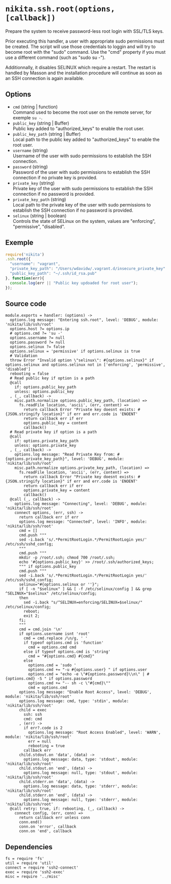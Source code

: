 
# `nikita.ssh.root(options, [callback])`

Prepare the system to receive password-less root login with SSL/TLS keys.

Prior executing this handler, a user with appropriate sudo permissions must be 
created. The script will use those credentials
to loggin and will try to become root with the "sudo" command. Use the "cmd" 
property if you must use a different command (such as "sudo su -").

Additionnally, it disables SELINUX which require a restart. The restart is 
handled by Masson and the installation procedure will continue as soon as an 
SSH connection is again available.

## Options

* `cmd` (string | function)   
  Command used to become the root user on the remote server, for exemple 
  `su -`.   
* `public_key` (string | Buffer)   
  Public key added to "authorized_keys" to enable the root user.   
* `public_key_path` (string | Buffer)   
  Local path to the public key added to "authorized_keys" to enable the root 
  user.   
* `username` (string)   
  Username of the user with sudo permissions to establish the SSH connection.   
* `password` (string)   
  Password of the user with sudo permissions to establish the SSH connection 
  if no private key is provided.   
* `private_key` (string)   
  Private key of the user with sudo permissions to establish the SSH 
  connection if no password is provided.   
* `private_key_path` (string)   
  Local path to the private key of the user with sudo permissions to 
  establish the SSH connection if no password is provided.   
* `selinux` (string | boolean)   
  Controls the state of SELinux on the system, values are "enforcing", 
  "permissive", "disabled".   

## Exemple

```js
require('nikita')
.ssh.root({
  "username": "vagrant",
  "private_key_path": "/Users/wdavidw/.vagrant.d/insecure_private_key"
  "public_key_path": "~/.ssh/id_rsa.pub"
}, function(err){
  console.log(err || "Public key updoaded for root user");
});
```

## Source code

    module.exports = handler: (options) ->
      options.log message: "Entering ssh.root", level: 'DEBUG', module: 'nikita/lib/ssh/root'
      options.host ?= options.ip
      # options.cmd ?= 'su -'
      options.username ?= null
      options.password ?= null
      options.selinux ?= false
      options.selinux = 'permissive' if options.selinux is true
      # Validation
      throw Error "Invalid option \"selinux\": #{options.selinux}" if options.selinux and options.selinux not in ['enforcing', 'permissive', 'disabled']
      rebooting = false
      # Read public key if option is a path
      @call
        if: options.public_key_path
        unless: options.public_key
      , (_, callback) ->
        misc.path.normalize options.public_key_path, (location) =>
          fs.readFile location, 'ascii', (err, content) =>
            return callback Error "Private key doesnt exists: #{JSON.stringify location}" if err and err.code is 'ENOENT'
            return callback err if err
            options.public_key = content
            callback()
      # Read private key if option is a path
      @call
        if: options.private_key_path
        unless: options.private_key
      , (_, callback) ->
        options.log message: "Read Private Key from: #{options.private_key_path}", level: 'DEBUG', module: 'nikita/lib/ssh/root'
        misc.path.normalize options.private_key_path, (location) =>
          fs.readFile location, 'ascii', (err, content) =>
            return callback Error "Private key doesnt exists: #{JSON.stringify location}" if err and err.code is 'ENOENT'
            return callback err if err
            options.private_key = content
            callback()
      @call (_, callback) ->
        options.log message: "Connecting", level: 'DEBUG', module: 'nikita/lib/ssh/root'
        connect options, (err, ssh) ->
          return callback err if err
          options.log message: "Connected", level: 'INFO', module: 'nikita/lib/ssh/root'
          cmd = []
          cmd.push """
          sed -i.back 's/.*PermitRootLogin.*/PermitRootLogin yes/' /etc/ssh/sshd_config;
          """
          cmd.push """
          mkdir -p /root/.ssh; chmod 700 /root/.ssh;
          echo '#{options.public_key}' >> /root/.ssh/authorized_keys;
          """ if options.public_key
          cmd.push """
          sed -i.back 's/.*PermitRootLogin.*/PermitRootLogin yes/' /etc/ssh/sshd_config;
          selinux="#{options.selinux or ''}";
          if [ -n "$selinux" ] && [ -f /etc/selinux/config ] && grep ^SELINUX="$selinux" /etc/selinux/config;
          then
            sed -i.back "s/^SELINUX=enforcing/SELINUX=$selinux/" /etc/selinux/config;
            reboot;
            exit 2;
          fi;
          """
          cmd = cmd.join '\n'
          if options.username isnt 'root'
            cmd = cmd.replace /\n/g, ' '
            if typeof options.cmd is 'function'
              cmd = options.cmd cmd
            else if typeof options.cmd is 'string'
              cmd = "#{options.cmd} #{cmd}"
            else
              options.cmd = 'sudo '
              options.cmd += "-u #{options.user} " if options.user
              options.cmd = "echo -e \"#{options.password}\\n\" | #{options.cmd} -S " if options.password
              options.cmd += "-- sh -c \"#{cmd}\""
              cmd = options.cmd
          options.log message: "Enable Root Access", level: 'DEBUG', module: 'nikita/lib/ssh/root'
          options.log message: cmd, type: 'stdin', module: 'nikita/lib/ssh/root'
          child = exec
            ssh: ssh
            cmd: cmd
          , (err) ->
            if err?.code is 2
              options.log message: "Root Access Enabled", level: 'WARN', module: 'nikita/lib/ssh/root'
              err = null
              rebooting = true
            callback err
          child.stdout.on 'data', (data) ->
            options.log message: data, type: 'stdout', module: 'nikita/lib/ssh/root'
          child.stdout.on 'end', (data) ->
            options.log message: null, type: 'stdout', module: 'nikita/lib/ssh/root'
          child.stderr.on 'data', (data) ->
            options.log message: data, type: 'stderr', module: 'nikita/lib/ssh/root'
          child.stderr.on 'end', (data) ->
            options.log message: null, type: 'stderr', module: 'nikita/lib/ssh/root'
      @call retry: true, if: rebooting, (_, callback) ->
        connect config, (err, conn) =>
          return callback err unless conn
          conn.end()
          conn.on 'error', callback
          conn.on 'end', callback

## Dependencies

    fs = require 'fs'
    util = require 'util'
    connect = require 'ssh2-connect'
    exec = require 'ssh2-exec'
    misc = require '../misc'
